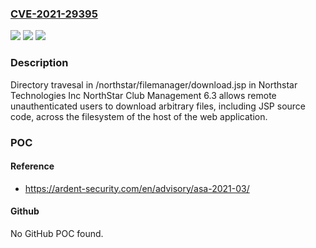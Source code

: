 ### [CVE-2021-29395](https://cve.mitre.org/cgi-bin/cvename.cgi?name=CVE-2021-29395)
![](https://img.shields.io/static/v1?label=Product&message=n%2Fa&color=blue)
![](https://img.shields.io/static/v1?label=Version&message=n%2Fa&color=blue)
![](https://img.shields.io/static/v1?label=Vulnerability&message=n%2Fa&color=brighgreen)

### Description

Directory travesal in /northstar/filemanager/download.jsp in Northstar Technologies Inc NorthStar Club Management 6.3 allows remote unauthenticated users to download arbitrary files, including JSP source code, across the filesystem of the host of the web application.

### POC

#### Reference
- https://ardent-security.com/en/advisory/asa-2021-03/

#### Github
No GitHub POC found.

